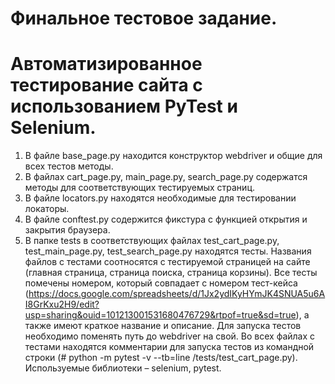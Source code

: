 # Финальное тестовое задание.
# Автоматизированное тестирование сайта с использованием PyTest и Selenium.
1.	В файле base_page.py находится конструктор webdriver и общие для всех тестов методы.
2.	В файлах cart_page.py, main_page.py, search_page.py содержатся методы для соответствующих тестируемых страниц.
3.	В файле locators.py находятся необходимые для тестировании локаторы.
4.	В файле conftest.py содержится фикстура с функцией открытия и закрытия браузера.
5.	В папке tests в соответствующих файлах test_cart_page.py, test_main_page.py, test_search_page.py находятся тесты. Названия файлов с тестами соотносятся с тестируемой страницей на сайте (главная страница, страница поиска, страница корзины).
Все тесты помечены номером, который совпадает с номером тест-кейса (https://docs.google.com/spreadsheets/d/1Jx2ydIKyHYmJK4SNUA5u6AI8GrKxu2H9/edit?usp=sharing&ouid=101213001531680476729&rtpof=true&sd=true), а также имеют краткое название и описание.
Для запуска тестов необходимо поменять путь до webdriver на свой. Во всех файлах с тестами находятся комментарии для запуска тестов из командной строки (# python -m pytest -v --tb=line /tests/test_cart_page.py). Используемые библиотеки – selenium, pytest.
